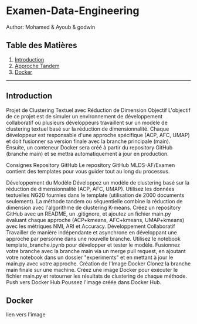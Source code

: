 # Examen-Data-Engineering
Author: Mohamed & Ayoub & godwin 

## Table des Matières

1. [Introduction](#introduction)
2. [Approche Tandem](#)
3. [Docker](#)

---

## Introduction

Projet de Clustering Textuel avec Réduction de Dimension
Objectif
L'objectif de ce projet est de simuler un environnement de développement collaboratif où plusieurs développeurs travaillent sur un modèle de clustering textuel basé sur la réduction de dimensionnalité. Chaque développeur est responsable d'une approche spécifique (ACP, AFC, UMAP) et doit fusionner sa version finale avec la branche principale (main). Ensuite, un conteneur Docker sera créé à partir du repository GitHub (branche main) et se mettra automatiquement à jour en production.

Consignes
Repository GitHub
Le repository GitHub MLDS-AF/Examen contient des templates pour vous guider tout au long du processus.

Développement du Modèle
Développez un modèle de clustering basé sur la réduction de dimensionnalité (ACP, AFC, UMAP).
Utilisez les données textuelles NG20 fournies dans le template (utilisation de 2000 documents seulement).
La méthode tandem ou séquentielle combine la réduction de dimension avec l'algorithme de clustering K-means.
Créez un repository GitHub avec un README, un .gitignore, et ajoutez un fichier main.py évaluant chaque approche (ACP+kmeans, AFC+kmeans, UMAP+kmeans) avec les métriques NMI, ARI et Accuracy.
Développement Collaboratif
Travailler de manière indépendante et asynchrone en développant une approche par personne dans une nouvelle branche.
Utilisez le notebook template_branche.ipynb pour développer et tester le modèle.
Fusionnez votre branche avec la branche main via un merge pull request, en ajoutant votre notebook dans un dossier "experiments" et en mettant à jour le main.py avec votre approche.
Création de l'Image Docker
Clonez la branche main finale sur une machine.
Créez une image Docker pour exécuter le fichier main.py et retourner les résultats de clustering de chaque méthode.
Push vers Docker Hub
Poussez l'image créée dans Docker Hub.

## Docker 

lien vers l'image 
```shell

```